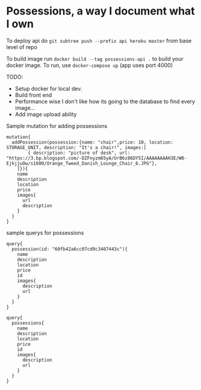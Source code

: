 # Possessions, a way I document what I own

To deploy api do `git subtree push --prefix api heroku master` from base level of repo

To build image run `docker build --tag possessions-api .` to build your docker image.
To run, use `docker-compose up` (app uses port 4000)

TODO:

- Setup docker for local dev.
- Build front end
- Performance wise I don't like how its going to the database to find every image...
- Add image upload ability

Sample mutation for adding possessions

```
mutation{
  addPossession(possession:{name: "chair",price: 10, location: STORAGE_UNIT, description: "It's a chair!", images:[
    	{ description: "picture of desk", url: "https://3.bp.blogspot.com/-DZFnyzm65yA/UrB6z86DY5I/AAAAAAAAH3E/W8-EjkjjuOw/s1600/Orange_Tweed_Danish_Lounge_Chair_6.JPG"},
  	]}){
    name
    description
    location
    price
    images{
      url
      description
    }
  }
}
```

sample querys for possessions

```
query{
  possession(id: "60fb42a6cc07cd9c3407443c"){
    name
    description
    location
    price
    id
    images{
      description
      url
    }
  }
}

```

```
query{
  possessions{
    name
    description
    location
    price
    id
    images{
      description
      url
    }
  }
}
```
